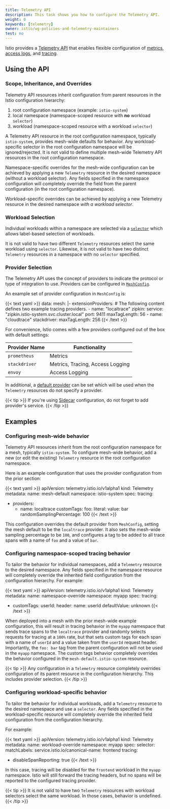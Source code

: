 ```yaml
---
title: Telemetry API
description: This task shows you how to configure the Telemetry API.
weight: 0
keywords: [telemetry]
owner: istio/wg-policies-and-telemetry-maintainers
test: no
---
```


Istio provides a [Telemetry API](/docs/reference/config/telemetry/) that enables flexible configuration of
[metrics](/docs/tasks/observability/metrics/), [access logs](/docs/tasks/observability/logs/), and [tracing](/docs/tasks/observability/distributed-tracing/).

## Using the API

### Scope, Inheritance, and Overrides

Telemetry API resources inherit configuration from parent resources in the Istio configuration hierarchy:

1.  root configuration namespace (example: `istio-system`)
1.  local namespace (namespace-scoped resource with **no** workload `selector`)
1.  workload (namespace-scoped resource with a workload `selector`)

A Telemetry API resource in the root configuration namespace, typically `istio-system`, provides mesh-wide defaults for behavior.
Any workload-specific selector in the root configuration namespace will be ignored/rejected. It is not valid to define multiple
mesh-wide Telemetry API resources in the root configuration namespace.

Namespace-specific overrides for the mesh-wide configuration can be achieved by applying a new `Telemetry` resource in the desired
namespace (without a workload selector). Any fields specified in the namespace configuration will completely override
the field from the parent configuration (in the root configuration namespace).

Workload-specific overrides can be achieved by applying a new Telemetry resource in the desired namespace *with a workload selector*.

### Workload Selection

Individual workloads within a namespace are selected via a [`selector`](/docs/reference/config/type/workload-selector/#WorkloadSelector)
which allows label-based selection of workloads.

It is not valid to have two different `Telemetry` resources select the same workload using `selector`. Likewise, it is not valid to have two
distinct `Telemetry` resources in a namespace with no `selector` specified.

### Provider Selection

The Telemetry API uses the concept of providers to indicate the protocol or type of integration to use. Providers can be configured in [`MeshConfig`](/docs/reference/config/istio.mesh.v1alpha1/#MeshConfig-ExtensionProvider).

An example set of provider configuration in `MeshConfig` is:

{{< text yaml >}}
data:
  mesh: |-
      extensionProviders: # The following content defines two example tracing providers.
      - name: "localtrace"
        zipkin:
          service: "zipkin.istio-system.svc.cluster.local"
          port: 9411
          maxTagLength: 56
      - name: "cloudtrace"
        stackdriver:
          maxTagLength: 256
{{< /text >}}

For convenience, Istio comes with a few providers configured out of the box with default settings:

| Provider Name | Functionality                    |
| ------------- | -------------------------------- |
| `prometheus`  | Metrics                          |
| `stackdriver` | Metrics, Tracing, Access Logging |
| `envoy`       | Access Logging                   |

In additional, a [default provider](/docs/reference/config/istio.mesh.v1alpha1/#MeshConfig-DefaultProviders) can be set which
will be used when the `Telemetry` resources do not specify a provider.

{{< tip >}}
If you're using [Sidecar](/docs/reference/config/networking/sidecar/) configuration, do not forget to add provider's service.
{{< /tip >}}

## Examples

### Configuring mesh-wide behavior

Telemetry API resources inherit from the root configuration namespace for a mesh, typically `istio-system`. To configure
mesh-wide behavior, add a new (or edit the existing) `Telemetry` resource in the root configuration namespace.

Here is an example configuration that uses the provider configuration from the prior section:

{{< text yaml >}}
apiVersion: telemetry.istio.io/v1alpha1
kind: Telemetry
metadata:
  name: mesh-default
  namespace: istio-system
spec:
  tracing:
  - providers:
    - name: localtrace
    customTags:
      foo:
        literal:
          value: bar
    randomSamplingPercentage: 100
{{< /text >}}

This configuration overrides the default provider from `MeshConfig`, setting the mesh default to be the `localtrace`
provider. It also sets the mesh-wide sampling percentage to be `100`, and configures a tag to be added to all trace
spans with a name of `foo` and a value of `bar`.

### Configuring namespace-scoped tracing behavior

To tailor the behavior for individual namespaces, add a `Telemetry` resource to the desired namespace.
Any fields specified in the namespace resource will completely override the inherited field configuration from the configuration hierarchy.
For example:

{{< text yaml >}}
apiVersion: telemetry.istio.io/v1alpha1
kind: Telemetry
metadata:
  name: namespace-override
  namespace: myapp
spec:
  tracing:
  - customTags:
      userId:
        header:
          name: userId
          defaultValue: unknown
{{< /text >}}

When deployed into a mesh with the prior mesh-wide example configuration, this will result in
tracing behavior in the `myapp` namespace that sends trace spans to the `localtrace` provider and
randomly selects requests for tracing at a `100%` rate, but that sets custom tags for each span with
a name of `userId` and a value taken from the `userId` request header.
Importantly, the `foo: bar` tag from the parent configuration will not be used in the `myapp` namespace.
The custom tags behavior completely overrides the behavior configured in the `mesh-default.istio-system` resource.

{{< tip >}}
Any configuration in a `Telemetry` resource completely overrides configuration of its parent resource in the configuration hierarchy. This includes provider selection.
{{< /tip >}}

### Configuring workload-specific behavior

To tailor the behavior for individual workloads, add a `Telemetry` resource to the desired namespace and use a
`selector`. Any fields specified in the workload-specific resource will completely override the inherited
field configuration from the configuration hierarchy.

For example:

{{< text yaml >}}
apiVersion: telemetry.istio.io/v1alpha1
kind: Telemetry
metadata:
  name: workload-override
  namespace: myapp
spec:
  selector:
    matchLabels:
      service.istio.io/canonical-name: frontend
  tracing:
  - disableSpanReporting: true
{{< /text >}}

In this case, tracing will be disabled for the `frontend` workload in the `myapp` namespace.
Istio will still forward the tracing headers, but no spans will be reported to the configured tracing provider.

{{< tip >}}
It is not valid to have two `Telemetry` resources with workload selectors select the same workload. In those cases, behavior is undefined.
{{< /tip >}}
